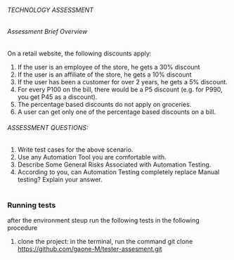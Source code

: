 ###### TECHNOLOGY ASSESSMENT ######

###### Assessment Brief Overview ######
On a retail website, the following discounts apply:
1. If the user is an employee of the store, he gets a 30% discount
2. If the user is an affiliate of the store, he gets a 10% discount
3. If the user has been a customer for over 2 years, he gets a 5% discount.
4. For every P100 on the bill, there would be a P5 discount (e.g. for P990, you get P45 as a discount).
5. The percentage based discounts do not apply on groceries.
6. A user can get only one of the percentage based discounts on a bill.

###### ASSESSMENT QUESTIONS: ######
1. Write test cases for the above scenario.<br />
2. Use any Automation Tool you are comfortable with.<br />
3. Describe Some General Risks Associated with Automation Testing.<br />
4. According to you, can Automation Testing completely replace Manual testing? Explain your answer.<br /><br />

### Running tests ###
after the environment steup run the following tests in the following procedure

1. clone the project: in the terminal, run the command git clone https://github.com/gaone-M/tester-assesment.git
